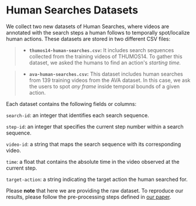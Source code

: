 # Human Searches Datasets
We collect two new datasets of Human Searches, where videos are annotated with the search steps a human follows to temporally spot/localize human actions. These datasets are stored in two different CSV files:

>- **`thumos14-human-searches.csv`:** It includes search sequences collected from the training videos of THUMOS14. To gather this dataset, we asked the humans to find an action's *starting time.*

>- **`ava-human-searches.csv`:** This dataset includes human searches from 139 training videos from the AVA dataset. In this case, we ask the users to spot *any frame* inside temporal bounds of a given action.

Each dataset contains the following fields or columns:

`search-id`: an integer that identifies each search sequence.

`step-id`: an integer that specifies the current step number within a search sequence.

`video-id`: a string that maps the search sequence with its corresponding video.

`time`: a float that contains the absolute time in the video observed at the current step.

`target-action`: a string indicating the target action the human searched for.


Please **note** that here we are providing the raw dataset. To reproduce our results, please follow the pre-processing steps defined in [our paper](http://openaccess.thecvf.com/content_ECCV_2018/papers/Humam_Alwassel_Action_Search_Spotting_ECCV_2018_paper.pdf).
